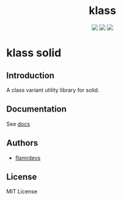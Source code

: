 <p align="center">
  <h1 align="center">klass</h1>
</p>

<p align="center">
  <a href="https://www.npmjs.com/package/@klass/solid"><img src="https://badgen.net/npm/v/@klass/solid"></a>
  <a href="https://bundlephobia.com/package/@klass/solid"><img src="https://badgen.net/bundlephobia/minzip/@klass/solid"></a>
  <a href="https://www.npmjs.com/package/@klass/solid"><img src="https://badgen.net/npm/license/@klass/solid"></a>
</p>

# klass solid

## Introduction

A class variant utility library for solid.

## Documentation

See [docs](https://klass.pages.dev/klass/solid.html)

## Authors

- [flamrdevs](https://github.com/flamrdevs)

## License

MIT License
